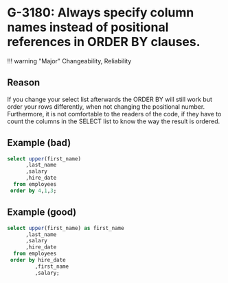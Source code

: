 # G-3180: Always specify column names instead of positional references in ORDER BY clauses.

!!! warning "Major"
    Changeability, Reliability

## Reason

If you change your select list afterwards the ORDER BY will still work but order your rows differently, when not changing the positional number. Furthermore, it is not comfortable to the readers of the code, if they have to count the columns in the SELECT list to know the way the result is ordered.

## Example (bad)

``` sql
select upper(first_name) 
      ,last_name 
      ,salary 
      ,hire_date 
  from employees
 order by 4,1,3;
```

## Example (good)

``` sql
select upper(first_name) as first_name  
      ,last_name 
      ,salary 
      ,hire_date
  from employees
 order by hire_date 
         ,first_name 
         ,salary;
```